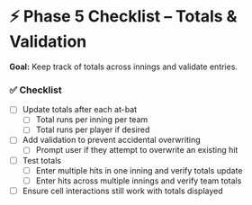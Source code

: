 # ⚡ Phase 5 Checklist – Totals & Validation

**Goal:** Keep track of totals across innings and validate entries.

### ✅ Checklist

- [ ] Update totals after each at-bat
  - [ ] Total runs per inning per team
  - [ ] Total runs per player if desired

- [ ] Add validation to prevent accidental overwriting
  - [ ] Prompt user if they attempt to overwrite an existing hit

- [ ] Test totals
  - [ ] Enter multiple hits in one inning and verify totals update
  - [ ] Enter hits across multiple innings and verify team totals

- [ ] Ensure cell interactions still work with totals displayed
